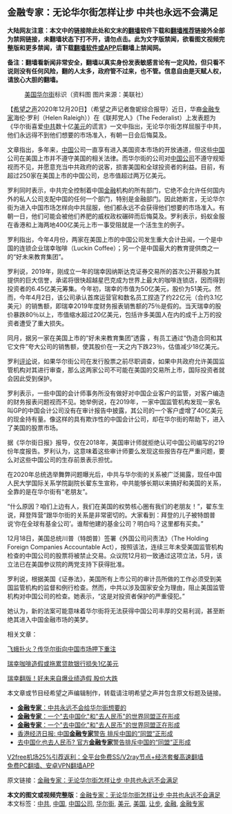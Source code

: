  <h2>金融专家：无论华尔街怎样让步 中共也永远不会满足</h2> <p class="notice"><b>大陆网友注意：本文中的链接除此处和文末的<a href="https://github.com/bannedbook/fanqiang" >翻墙</a>软件下载和<a href="https://github.com/killgcd/justmysocks/blob/master/README.md">翻墙推荐</a>链接外全部为禁网链接，未翻墙状态下打不开，请勿点击。此为文字版禁闻，欲看图文视频完整版和更多禁闻，请下载<a href="https://github.com/bannedbook/fanqiang">翻墙软件或APP</a>后翻墙上禁闻网。</p><p>备注：翻墙看新闻非常安全，翻墙以真实身份发表敏感言论有一定风险，但只看不说则没有任何风险，翻的人太多，政府管不过来，也不管。信息自由是天赋人权，请放心大胆的翻墙。</b></p>  <div class="entry"> <figure><figcaption><a href="https://www.bannedbook.org/bnews/tag/%e7%be%8e%e5%9b%bd/" class="st_tag internal_tag" rel="tag" title="标签 美国 下的日志">美国</a><a href="https://www.bannedbook.org/bnews/tag/%e5%8d%8e%e5%b0%94%e8%a1%97/" class="st_tag internal_tag" rel="tag" title="标签 华尔街 下的日志">华尔街</a>标识（资料图 图片来源：美联社）</figcaption></figure> <p>【<span class='wp_keywordlink_affiliate'><a href="https://www.soundofhope.org" title="希望之声" target="_blank">希望之声</a></span>2020年12月20日】（希望之声记者詹妮综合报导）近日，华裔<a href="https://www.bannedbook.org/bnews/tag/%e9%87%91%e8%9e%8d%e4%b8%93%e5%ae%b6/" class="st_tag internal_tag" rel="tag" title="标签 金融专家 下的日志">金融专家</a>海伦‧罗利（Helen Raleigh））在《联邦党人》（The Federalist）上发表题为《华尔街喜爱<a href="https://www.bannedbook.org/bnews/tag/%e4%b8%ad%e5%85%b1/" class="st_tag internal_tag" rel="tag" title="标签 中共 下的日志">中共</a>数十亿<a href="https://www.bannedbook.org/bnews/tag/%e7%be%8e%e5%85%83/" class="st_tag internal_tag" rel="tag" title="标签 美元 下的日志">美元</a>的谎言》一文中指出，无论华尔街怎样屈服于中共，他们永远得不到他们想要的市场准入，有朝一日会后悔莫及。</p> <p>文章指出，多年来，<span class='wp_keywordlink_affiliate'><a href="https://www.bannedbook.org/" title="中国" target="_blank">中国</a></span>公司一直享有进入美国资本市场的开放通道，但这些<a href="https://www.bannedbook.org/bnews/tag/%E4%B8%AD%E5%9B%BD/" class="st_tag internal_tag" rel="tag" title="标签 中国 下的日志">中国</a>公司在美国上市并不遵守美国的相关法律。而华尔街的公司对<a href="https://www.bannedbook.org/bnews/tag/%E4%B8%AD%E5%9B%BD%E5%85%AC%E5%8F%B8/" class="st_tag internal_tag" rel="tag" title="标签 中国公司 下的日志">中国公司</a>不遵守规矩视而不见，并愿意充当中共政府的说客，损害美国和全球投资者的利益。目前，有超过250家在美国上市的中国公司，总市值超过两万亿美元。</p> <p>罗利同时表示，中共完全控制着中国<a href="https://www.bannedbook.org/bnews/tag/%E9%87%91%E8%9E%8D/" class="st_tag internal_tag" rel="tag" title="标签 金融 下的日志">金融</a>机构的所有部门，它绝不会允许任何国内外的私人公司支配中国的任何一个部门，特别是金融部门。因此她断言，无论华尔街为进入中国市场怎样向中共屈服，他们都永远不会获得他们想要的市场准入。有朝一日，他们可能会被他们养肥的威权政权碾碎而后悔莫及。罗利表示，蚂蚁金服在香港和上海两地400亿美元上市一事受阻就是一个活生生的例子。</p> <p>罗利指出，今年4月份，两家在美国上市的中国公司发生重大会计丑闻，一个是中国的连锁企业瑞幸咖啡（Luckin Coffee）；另一个是中国最大的教育提供商之一的“好未来教育集团”。</p> <p>罗利说，2019年，刚成立一年的瑞幸因纳斯达克证券交易所的首次公开募股为其提供的巨大信誉，承诺将很快超越星巴克成为世界上最大的咖啡连锁店，因而得到投资者的6.45亿美元筹集。今年初，瑞幸的市值为50亿美元，股价为51美元。然而，今年4月2日，该公司承认首席运营官和数名员工捏造了约22亿元（合约3.1亿美元）的销售额，即瑞幸2019年度财务报表销售额的75％是假的。当天瑞幸的股价暴跌80％以上，市值缩水超过20亿美元，包括许多美国人在内的成千上万的投资者遭受了重大损失。</p>  <p>同月，据另一家在美国上市的“好未来教育集团”透露 ，有员工通过“伪造合同和其它文件”夸大公司的销售额，使其股价在一天之内下跌23％，估值减少18亿美元。</p> <p>罗利<span class='wp_keywordlink_affiliate'><a href="https://www.bannedbook.org/bnews/comments/" title="新闻评论" target="_blank">评论</a></span>说，如果华尔街公司在发行股票之前尽职调查，如果中共政府允许美国监管机构对其进行审查，那么这两家公司不可能在美国的交易所上市，国际投资者就会因此受到保护。</p> <p>罗利表示，一些中国的会计师事务所没有做好对中国企业客户的监管，对客户编造的财务报表问题视而不见。她举例说，在2019年，一家中国监管机构发现一家名叫GP的中国会计公司没有在审计报告中披露，其公司的一个客户虚增了40亿美元的现金持有量。像这样的具有欺诈性的中国会计公司，却在华尔街的帮助下，进入了美国的股票市场。</p> <p>据《华尔街日报》报导，仅在2018年，美国审计师就拒绝认可中国公司编写的219份年度报告。罗利认为，这意味着这些审计师要么发现这些报告存在严重问题，要么对这些中国公司的生存前景表示担忧。</p> <p>在2020年总统选举舞弊问题曝光后，中共与华尔街的关系被广泛揭露，现任中国人民大学国际关系学院副院长翟东生宣称，中共能够长期以来搞好和美国的关系，全靠的是在华尔街有“老朋友”。</p>  <p>“什么原因？咱们上边有人，我们在美国的权势核心圈有我们的老朋友！”，翟东生说，拜登阵营“跟华尔街的关系是非常密切的。大家看到：拜登的儿子被特朗普说‘你在全球有基金公司’。谁帮他建的基金公司？明白吗？这里都有买卖。”</p> <p>12月18日，美国总统川普（特朗普）签署《外国公司问责法》（The Holding Foreign Companies Accountable Act），按照该法，连续三年未受美国监管机构检查的中国公司的股票将被禁止交易。众议院12月初一致通过这项立法，5月，该立法已在美国参议院的两党支持下获得批准。</p> <p>罗利说，根据美国《证券法》，美国所有上市公司的审计员所做的工作必须受到美国监管机构的监督和例行检查。然而，中共以涉及国家安全为理由，阻止美国监管机构对中国公司的检查。她表示，“这是对投资者保护的严重侵犯。”</p> <p>她认为，新的法案可能意味着华尔街将无法获得中国公司丰厚的交易利润，甚至断绝其进入中国金融市场的美梦。</p> <p>相关文章：</p>  <p><a href="https://www.soundofhope.org/post/367456">飞蛾扑火？传华尔街向中国市场押下重注</a></p> <p><a href="https://www.soundofhope.org/post/364132">瑞幸咖啡造假或拖累贷款银行损失1亿美元</a></p> <p><a href="https://www.soundofhope.org/post/364378">瑞幸翻版！好未来自爆业绩造假 股价大跌</a></p> <p>本文章或节目经希望之声编辑制作，转载请注明希望之声并包含原文标题及链接。</p> <ul class='op-related-articles' title='相关阅读'> <li><a href='https://www.bannedbook.org/bnews/cbnews/20201221/1451793.html' target='_blank'><b>金融专家</b>：中共永远不会给华尔街想要的</a></li> <li><a href='https://www.bannedbook.org/bnews/cnnews/20200511/1326547.html' target='_blank'><b>金融专家</b>：一个"去中国化"和"去人民币"的世界同盟正在形成</a></li> <li><a href='https://www.bannedbook.org/bnews/comments/20200511/1326405.html' target='_blank'><b>金融专家</b>：一个&quot;去中国化&quot;和&quot;去人民币&quot;的世界同盟正在形成</a></li> <li><a href='https://www.bannedbook.org/bnews/baitai/20200510/1325692.html' target='_blank'>香港经济日报: 中国<b>金融专家</b>警告 排斥中国的“同盟”正形成</a></li> <li><a href='https://www.bannedbook.org/bnews/headline/20200509/1325570.html' target='_blank'>去中国化也去人民币? 官方<b>金融专家</b>警告排斥中国的“同盟”正形成</a></li> </ul> <p class="texttj"> <a href="https://www.bannedbook.org/forum23/topic22702.html" target="_blank">V2free机场25%引荐返利：全平台免费SS/V2ray节点+经济套餐高速翻墙</a><br/> <a href="https://github.com/bannedbook/fanqiang/wiki/%E7%A6%81%E9%97%BB%E7%BD%91%E5%AE%89%E5%8D%93%E7%BF%BB%E5%A2%99%E6%96%B0%E9%97%BBAPP" target="_blank">免费PC翻墙、安卓VPN翻墙APP</a></p><p>原文链接：<a class="src_link"  href="https://www.soundofhope.org/post/455599" target="_blank">金融专家：无论华尔街怎样让步 中共也永远不会满足</a></p> <a name='sharetosocial'></a>       <div><b>本文的图文或视频完整版</b>：<a href='https://www.bannedbook.org/bnews/comments/20201221/1451829.html'>金融专家：无论华尔街怎样让步 中共也永远不会满足</a></div>  </div><!--END ENTRY--> <div class="postfooter"> <div>本文标签：<a href="https://www.bannedbook.org/bnews/tag/%e4%b8%ad%e5%85%b1/" rel="tag">中共</a>, <a href="https://www.bannedbook.org/bnews/tag/%E4%B8%AD%E5%9B%BD/" rel="tag">中国</a>, <a href="https://www.bannedbook.org/bnews/tag/%E4%B8%AD%E5%9B%BD%E5%85%AC%E5%8F%B8/" rel="tag">中国公司</a>, <a href="https://www.bannedbook.org/bnews/tag/%e5%8d%8e%e5%b0%94%e8%a1%97/" rel="tag">华尔街</a>, <a href="https://www.bannedbook.org/bnews/tag/%e7%be%8e%e5%85%83/" rel="tag">美元</a>, <a href="https://www.bannedbook.org/bnews/tag/%e7%be%8e%e5%9b%bd/" rel="tag">美国</a>, <a href="https://www.bannedbook.org/bnews/tag/%E8%AE%A9%E6%AD%A5/" rel="tag">让步</a>, <a href="https://www.bannedbook.org/bnews/tag/%E9%87%91%E8%9E%8D/" rel="tag">金融</a>, <a href="https://www.bannedbook.org/bnews/tag/%e9%87%91%e8%9e%8d%e4%b8%93%e5%ae%b6/" rel="tag">金融专家</a></div>  </div><!--END POSTFOOTER--> 